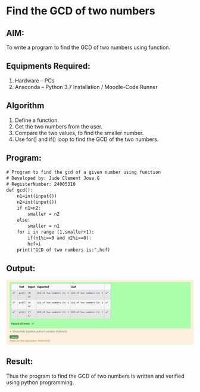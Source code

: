 # Find the GCD of two numbers

## AIM:
To write a program to find the GCD of two numbers using function.

## Equipments Required:
1. Hardware – PCs
2. Anaconda – Python 3.7 Installation / Moodle-Code Runner

## Algorithm
1. Define a function.
2. Get the two numbers from the user.
3. Compare the two values, to find the smaller number.
4. Use for() and if() loop to find the GCD of the two numbers.

## Program:
    # Program to find the gcd of a given number using function
    # Developed by: Jude Clement Jose G
    # RegisterNumber: 24005310
    def gcd():
        n1=int(input())
        n2=int(input())
        if n1>n2:
            smaller = n2
        else:
            smaller = n1
        for i in range (1,smaller+1):
            if(n1%i==0 and n2%i==0):
            hcf=i
        print("GCD of two numbers is:",hcf)

## Output:

![alt text](image.png)

## Result:
Thus the program to find the GCD of two numbers is written and verified using python programming.
